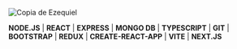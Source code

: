 ![Copia de Ezequiel](https://user-images.githubusercontent.com/44619010/141986544-0309ae4a-320f-4d52-bac3-cf0776f84c99.gif)




**NODE.JS** |
**REACT** |
**EXPRESS** |
**MONGO DB** |
**TYPESCRIPT** |
**GIT** |
**BOOTSTRAP** |
**REDUX** |
**CREATE-REACT-APP** |
**VITE** |
**NEXT.JS**

